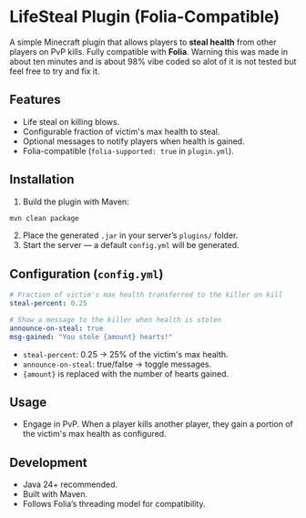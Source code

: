 # LifeSteal Plugin (Folia-Compatible)

A simple Minecraft plugin that allows players to **steal health** from other players on PvP kills. Fully compatible with **Folia**. Warning this was made in about ten minutes and is about 98% vibe coded so alot of it is not tested but feel free to try and fix it.

## Features

- Life steal on killing blows.
- Configurable fraction of victim's max health to steal.
- Optional messages to notify players when health is gained.
- Folia-compatible (`folia-supported: true` in `plugin.yml`).

## Installation

1. Build the plugin with Maven:  
```bash
mvn clean package
```
2. Place the generated `.jar` in your server’s `plugins/` folder.
3. Start the server — a default `config.yml` will be generated.

## Configuration (`config.yml`)

```yaml
# Fraction of victim's max health transferred to the killer on kill
steal-percent: 0.25

# Show a message to the killer when health is stolen
announce-on-steal: true
msg-gained: "You stole {amount} hearts!"
```

- `steal-percent`: 0.25 → 25% of the victim's max health.
- `announce-on-steal`: true/false → toggle messages.
- `{amount}` is replaced with the number of hearts gained.

## Usage

- Engage in PvP. When a player kills another player, they gain a portion of the victim's max health as configured.

## Development

- Java 24+ recommended.
- Built with Maven.
- Follows Folia’s threading model for compatibility.
